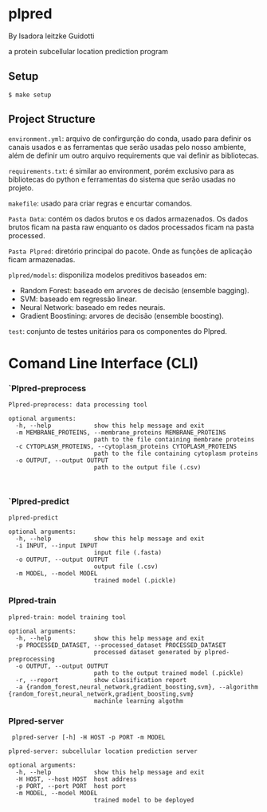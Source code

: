 # plpred

By Isadora leitzke Guidotti

a protein subcellular location prediction program 

## Setup

```
$ make setup
```
## Project Structure

 `environment.yml`: arquivo de confirgurção do conda, usado para definir os canais usados e as ferramentas que serão usadas pelo nosso ambiente, além de definir um outro arquivo requirements que vai definir as bibliotecas. 

 `requirements.txt`: é similar ao environment, porém exclusivo para as bibliotecas do python e ferramentas do sistema que serão usadas no projeto.

`makefile`: usado para criar regras e encurtar comandos. 

 `Pasta Data`: contém os dados brutos e os dados armazenados. Os dados brutos ficam na pasta raw enquanto os dados processados ficam na pasta processed. 

 `Pasta Plpred`: diretório principal do pacote. Onde as funções de aplicação ficam armazenadas.

`plpred/models`: disponiliza modelos preditivos baseados em: 
* Random Forest: baseado em  arvores de decisão (ensemble bagging).
* SVM: baseado em regressão linear.
* Neural Network: baseado em redes neurais.
* Gradient Boostining: arvores de decisão (ensemble boosting).

`test`: conjunto de testes unitários para os componentes do Plpred.

# Comand Line Interface (CLI)

### `Plpred-preprocess 

``` 
Plpred-preprocess: data processing tool

optional arguments:
  -h, --help            show this help message and exit
  -m MEMBRANE_PROTEINS, --membrane_proteins MEMBRANE_PROTEINS
                        path to the file containing membrane proteins
  -c CYTOPLASM_PROTEINS, --cytoplasm_proteins CYTOPLASM_PROTEINS
                        path to the file containing cytoplasm proteins
  -o OUTPUT, --output OUTPUT
                        path to the output file (.csv)

                    
``` 

### `Plpred-predict 

```
plpred-predict

optional arguments:
  -h, --help            show this help message and exit
  -i INPUT, --input INPUT
                        input file (.fasta)
  -o OUTPUT, --output OUTPUT
                        output file (.csv)
  -m MODEL, --model MODEL
                        trained model (.pickle)
```

### Plpred-train

```
plpred-train: model training tool

optional arguments:
  -h, --help            show this help message and exit
  -p PROCESSED_DATASET, --processed_dataset PROCESSED_DATASET
                        processed dataset generated by plpred-preprocessing
  -o OUTPUT, --output OUTPUT
                        path to the output trained model (.pickle)
  -r, --report          show classification report
  -a {random_forest,neural_network,gradient_boosting,svm}, --algorithm {random_forest,neural_network,gradient_boosting,svm}
                        machinle learning algothm
```
### Plpred-server

```
 plpred-server [-h] -H HOST -p PORT -m MODEL

plpred-server: subcellular location prediction server

optional arguments:
  -h, --help            show this help message and exit
  -H HOST, --host HOST  host address
  -p PORT, --port PORT  host port
  -m MODEL, --model MODEL
                        trained model to be deployed
```
